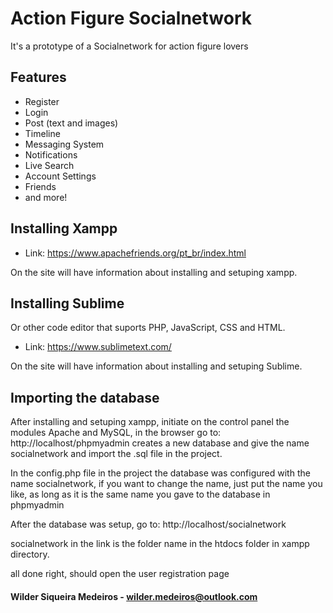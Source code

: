 # Action Figure Socialnetwork

It's a prototype of a Socialnetwork for action figure lovers

## Features

* Register
* Login
* Post (text and images)
* Timeline
* Messaging System
* Notifications
* Live Search
* Account Settings 
* Friends
* and more!

## Installing Xampp
- Link: https://www.apachefriends.org/pt_br/index.html

On the site will have information about installing and setuping xampp.

## Installing Sublime

Or other code editor that suports PHP, JavaScript, CSS and HTML.
- Link: https://www.sublimetext.com/

On the site will have information about installing and setuping Sublime.

## Importing the database 

After installing and setuping xampp, initiate on the control panel the modules Apache and MySQL, in the browser go to: http://localhost/phpmyadmin creates a new database and give the name socialnetwork and import the .sql file in the project.

In the config.php file in the project the database was configured with the name socialnetwork, if you want to change the name, just put the name you like, as long as it is the same name you gave to the database in phpmyadmin

After the database was setup, go to: http://localhost/socialnetwork

socialnetwork in the link is the folder name in the htdocs folder in xampp directory.

all done right, should open the user registration page


#### Wilder Siqueira Medeiros - wilder.medeiros@outlook.com
